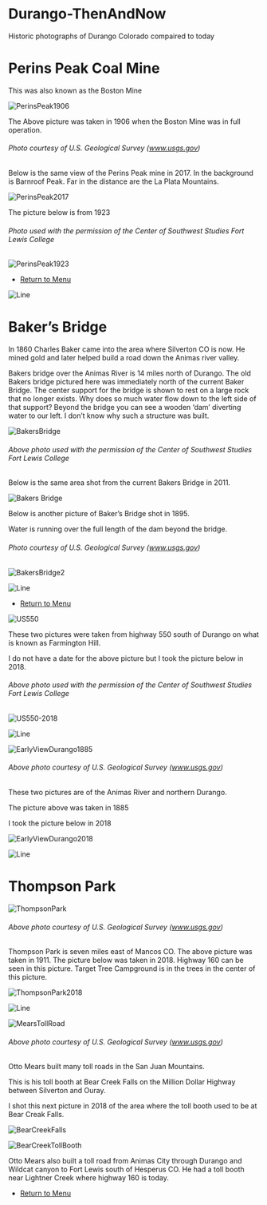 # Durango-ThenAndNow
Historic photographs of Durango Colorado compaired to today

# Perins Peak Coal Mine

This was also known as the Boston Mine

![PerinsPeak1906](https://raw.githubusercontent.com/DurangoDave/Durango-ThenAndNow/master/Perins%20Peak%20Coal%20Mine%20%201906%20(Medium).jpg)

The Above picture was taken in 1906 when the Boston Mine was in full operation.

###### Photo courtesy of U.S. Geological Survey (www.usgs.gov)

Below is the same view of the Perins Peak mine in 2017.  In the background is Barnroof Peak.
Far in the distance are the La Plata Mountains.

![PerinsPeak2017](https://raw.githubusercontent.com/DurangoDave/Durango-ThenAndNow/master/Perins%20Peak%20Coal%20Mine%20area%20and%20Barnroof%20Peak%20(Medium).JPG)

The picture below is from 1923

###### Photo used with the permission of the Center of Southwest Studies Fort Lewis College

![PerinsPeak1923](https://raw.githubusercontent.com/DurangoDave/Durango-ThenAndNow/master/Perin's%20Peak%201923-FLC%20(Medium).jpg)

- [Return to Menu](https://github.com/DurangoDave/Durango-ThenAndNow/blob/master/Home.md#menu)

![Line](https://raw.githubusercontent.com/DurangoDave/Durango-ThenAndNow/master/Line.jpg)

# Baker’s Bridge

In 1860 Charles Baker came into the area where Silverton CO is now. He mined gold and later helped build a road down the Animas river valley.

Bakers bridge over the Animas River is 14 miles north of Durango. The old Bakers bridge pictured here was immediately north of the current Baker Bridge. The center support for the bridge is shown to rest on a large rock that no longer exists.  Why does so much water flow down to the left side of that support? Beyond the bridge you can see a wooden ‘dam’ diverting water to our left. I don’t know why such a structure was built.

![BakersBridge](https://raw.githubusercontent.com/DurangoDave/Durango-ThenAndNow/master/Baker's%20Bridge-cropped.jpg)

###### Above photo used with the permission of the Center of Southwest Studies Fort Lewis College

Below is the same area shot from the current Bakers Bridge in 2011.

![Bakers Bridge](https://raw.githubusercontent.com/DurangoDave/Durango-ThenAndNow/master/Baker's%20Bridge%202011%20(Medium).jpg)

Below is another picture of Baker’s Bridge shot in 1895.

Water is running over the full length of the dam beyond the bridge.

###### Photo courtesy of U.S. Geological Survey (www.usgs.gov)

![BakersBridge2](https://raw.githubusercontent.com/DurangoDave/Durango-ThenAndNow/master/Baker's%20Bridge%202%20(Medium).jpg)

![Line](https://raw.githubusercontent.com/DurangoDave/Durango-ThenAndNow/master/Line.jpg)

- [Return to Menu](https://github.com/DurangoDave/Durango-ThenAndNow/blob/master/Home.md#menu)


![US550](https://raw.githubusercontent.com/DurangoDave/Durango-ThenAndNow/master/U.S.%20Highway%20550%20(south%20of%20Durango%2C%20Colo.)-FLC%20(Medium).jpg)

These two pictures were taken from highway 550 south of Durango on what is known as Farmington Hill.

I do not have a date for the above picture but I took the picture below in 2018.

###### Above photo used with the permission of the Center of Southwest Studies Fort Lewis College

![US550-2018](https://raw.githubusercontent.com/DurangoDave/Durango-ThenAndNow/master/U.S.%20Highway%20550%20(south%20of%20Durango%2C%20Colo.)%202018%20(Medium).jpg)

![Line](https://raw.githubusercontent.com/DurangoDave/Durango-ThenAndNow/master/Line.jpg)

![EarlyViewDurango1885](https://raw.githubusercontent.com/DurangoDave/Durango-ThenAndNow/master/Early%20view%20of%20the%20city%20of%20Durango%201885.jpg)

###### Above photo courtesy of U.S. Geological Survey (www.usgs.gov)

These two pictures are of the Animas River and northern Durango.

The picture above was taken in 1885

I took the picture below in 2018

![EarlyViewDurango2018](https://raw.githubusercontent.com/DurangoDave/Durango-ThenAndNow/master/Early%20view%20of%20the%20city%20of%20Durango%202018%20(Medium).jpg)

![Line](https://raw.githubusercontent.com/DurangoDave/Durango-ThenAndNow/master/Line.jpg)

# Thompson Park

![ThompsonPark](https://raw.githubusercontent.com/DurangoDave/Durango-ThenAndNow/master/Thompsons%20Park%20(north%20end)%201911%20(Medium).jpg)

###### Above photo courtesy of U.S. Geological Survey (www.usgs.gov)

Thompson Park is seven miles east of Mancos CO. The above picture was taken in 1911. The picture below was taken in 2018. Highway 160 can be seen in this picture. Target Tree Campground is in the trees in the center of this picture.

![ThompsonPark2018](https://raw.githubusercontent.com/DurangoDave/Durango-ThenAndNow/master/Thompsons%20Park%202018%20(Medium).JPG)

![Line](https://raw.githubusercontent.com/DurangoDave/Durango-ThenAndNow/master/Line.jpg)

![MearsTollRoad](https://raw.githubusercontent.com/DurangoDave/Durango-ThenAndNow/master/Mears_toll_road%20(Medium).jpg)

###### Above photo courtesy of U.S. Geological Survey (www.usgs.gov)

Otto Mears built many toll roads in the San Juan Mountains.

This is his toll booth at Bear Creek Falls on the Million Dollar Highway between Silverton and Ouray.

I shot this next picture in 2018 of the area where the toll booth used to be at Bear Creak Falls. 

![BearCreekFalls](https://raw.githubusercontent.com/DurangoDave/Durango-ThenAndNow/master/Bear%20Creek%20Falls%20(Medium).JPG)

![BearCreekTollBooth](https://raw.githubusercontent.com/DurangoDave/Durango-ThenAndNow/master/Bear%20Creek%20Toll%20booth.jpg)

Otto Mears also built a toll road from Animas City through Durango and Wildcat canyon to Fort Lewis south of Hesperus CO. He had a toll booth near Lightner Creek where highway 160 is today. 

- [Return to Menu](https://github.com/DurangoDave/Durango-ThenAndNow/blob/master/Home.md#menu)
